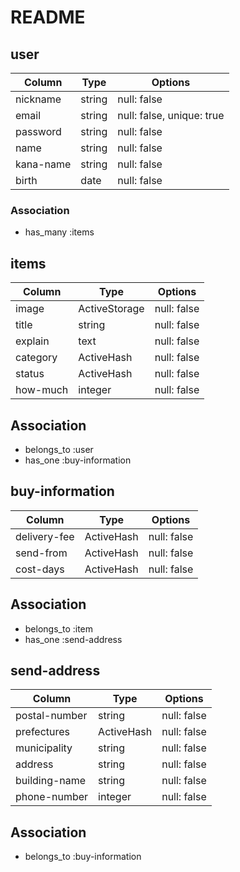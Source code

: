 # README

## user

| Column    | Type   | Options                   |
| --------- | ------ | ------------------------- |
| nickname  | string | null: false               |
| email     | string | null: false, unique: true |
| password  | string | null: false               |
| name      | string | null: false               |
| kana-name | string | null: false               |
| birth     | date   | null: false               |

### Association
- has_many :items

## items

| Column       | Type          | Options     |
| ------------ | ------------- | ----------- |
| image        | ActiveStorage | null: false |
| title        | string        | null: false |
| explain      | text          | null: false |
| category     | ActiveHash    | null: false |
| status       | ActiveHash    | null: false |
| how-much     | integer       | null: false |

## Association
- belongs_to :user
- has_one :buy-information

## buy-information

| Column       | Type          | Options     |
| ------------ | ------------- | ----------- |
| delivery-fee | ActiveHash    | null: false |
| send-from    | ActiveHash    | null: false |
| cost-days    | ActiveHash    | null: false |

## Association
- belongs_to :item
- has_one :send-address

## send-address

| Column        | Type          | Options     |
| ------------- | ------------- | ----------- |
| postal-number | string        | null: false | 
| prefectures   | ActiveHash    | null: false |
| municipality  | string        | null: false |
| address       | string        | null: false |
| building-name | string        | null: false |
| phone-number  | integer       | null: false|

## Association
- belongs_to :buy-information